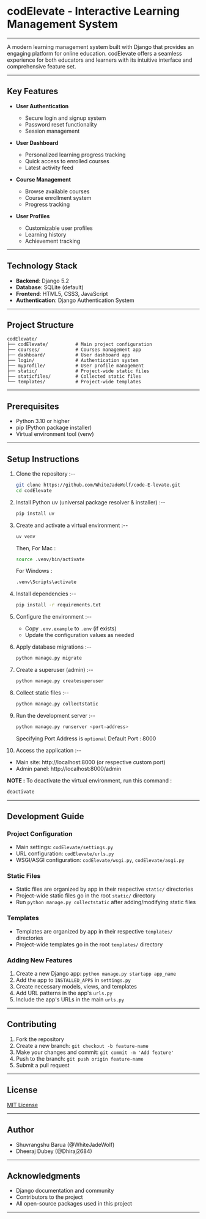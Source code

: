 # codElevate - Interactive Learning Management System

---

A modern learning management system built with Django that provides an engaging platform for online education. codElevate offers a seamless experience for both educators and learners with its intuitive interface and comprehensive feature set.

---

## Key Features

- **User Authentication**
  - Secure login and signup system
  - Password reset functionality
  - Session management

- **User Dashboard**
  - Personalized learning progress tracking
  - Quick access to enrolled courses
  - Latest activity feed

- **Course Management**
  - Browse available courses
  - Course enrollment system
  - Progress tracking

- **User Profiles**
  - Customizable user profiles
  - Learning history
  - Achievement tracking

---

## Technology Stack

- **Backend**: Django 5.2
- **Database**: SQLite (default)
- **Frontend**: HTML5, CSS3, JavaScript
- **Authentication**: Django Authentication System

---

## Project Structure

```
codElevate/
├── codElevate/          # Main project configuration
├── courses/             # Courses management app
├── dashboard/           # User dashboard app
├── login/               # Authentication system
├── myprofile/           # User profile management
├── static/              # Project-wide static files
├── staticfiles/         # Collected static files
└── templates/           # Project-wide templates
```

---

## Prerequisites

- Python 3.10 or higher
- pip (Python package installer)
- Virtual environment tool (venv)

---

## Setup Instructions

1. Clone the repository :--

   ```bash
   git clone https://github.com/WhiteJadeWolf/code-E-levate.git
   cd codElevate
   ```

2. Install Python uv (universal package resolver & installer) :--

   ```bash
   pip install uv
   ```

3. Create and activate a virtual environment :--

   ```bash
   uv venv
   ```

   Then,
   For Mac :

   ```bash
   source .venv/bin/activate
   ```

   For Windows :

   ```bash
   .venv\Scripts\activate
   ```


4. Install dependencies :--

   ```bash
   pip install -r requirements.txt
   ```

5. Configure the environment :--
   - Copy `.env.example` to `.env` (if exists)
   - Update the configuration values as needed

6. Apply database migrations :--

   ```bash
   python manage.py migrate
   ```

7. Create a superuser (admin) :--

   ```bash
   python manage.py createsuperuser
   ```

8. Collect static files :--

   ```bash
   python manage.py collectstatic
   ```

9. Run the development server :--

   ```bash
   python manage.py runserver <port-address>
   ```
   Specifying Port Address is `optional`
   Default Port : 8000

10. Access the application :--
   - Main site: http://localhost:8000  (or respective custom port)
   - Admin panel: http://localhost:8000/admin

**NOTE :**
To deactivate the virtual environment, run this command :

```bash
deactivate
```

---

## Development Guide

### Project Configuration
- Main settings: `codElevate/settings.py`
- URL configuration: `codElevate/urls.py`
- WSGI/ASGI configuration: `codElevate/wsgi.py`, `codElevate/asgi.py`

### Static Files
- Static files are organized by app in their respective `static/` directories
- Project-wide static files go in the root `static/` directory
- Run `python manage.py collectstatic` after adding/modifying static files

### Templates
- Templates are organized by app in their respective `templates/` directories
- Project-wide templates go in the root `templates/` directory

### Adding New Features
1. Create a new Django app: `python manage.py startapp app_name`
2. Add the app to `INSTALLED_APPS` in `settings.py`
3. Create necessary models, views, and templates
4. Add URL patterns in the app's `urls.py`
5. Include the app's URLs in the main `urls.py`

---

## Contributing

1. Fork the repository
2. Create a new branch: `git checkout -b feature-name`
3. Make your changes and commit: `git commit -m 'Add feature'`
4. Push to the branch: `git push origin feature-name`
5. Submit a pull request

---

## License

[MIT License](https://github.com/WhiteJadeWolf/codElevate/blob/main/LICENSE)

---

## Author

- Shuvrangshu Barua (@WhiteJadeWolf)
- Dheeraj Dubey (@Dhiraj2684)

---

## Acknowledgments

- Django documentation and community
- Contributors to the project
- All open-source packages used in this project

---
